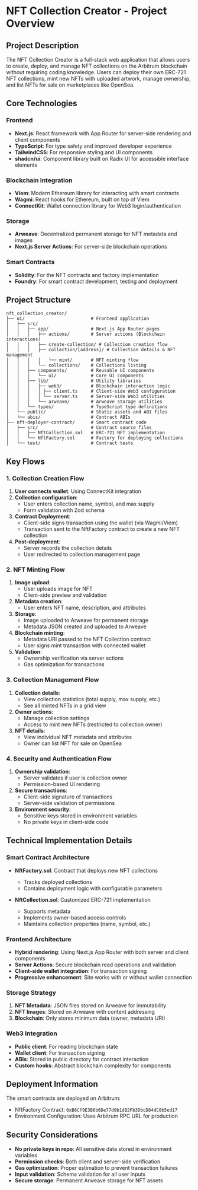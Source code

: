 # NFT Collection Creator - Project Overview

## Project Description

The NFT Collection Creator is a full-stack web application that allows users to create, deploy, and manage NFT collections on the Arbitrum blockchain without requiring coding knowledge. Users can deploy their own ERC-721 NFT collections, mint new NFTs with uploaded artwork, manage ownership, and list NFTs for sale on marketplaces like OpenSea.

## Core Technologies

### Frontend

- **Next.js**: React framework with App Router for server-side rendering and client components
- **TypeScript**: For type safety and improved developer experience
- **TailwindCSS**: For responsive styling and UI components
- **shadcn/ui**: Component library built on Radix UI for accessible interface elements

### Blockchain Integration

- **Viem**: Modern Ethereum library for interacting with smart contracts
- **Wagmi**: React hooks for Ethereum, built on top of Viem
- **ConnectKit**: Wallet connection library for Web3 login/authentication

### Storage

- **Arweave**: Decentralized permanent storage for NFT metadata and images
- **Next.js Server Actions**: For server-side blockchain operations

### Smart Contracts

- **Solidity**: For the NFT contracts and factory implementation
- **Foundry**: For smart contract development, testing and deployment

## Project Structure

```
nft_collection_creator/
├── ui/                         # Frontend application
│   ├── src/
│   │   ├── app/                # Next.js App Router pages
│   │   │   ├── actions/        # Server actions (Blockchain interactions)
│   │   │   ├── create-collection/ # Collection creation flow
│   │   │   ├── collection/[address]/ # Collection details & NFT management
│   │   │   │   └── mint/       # NFT minting flow
│   │   │   └── collections/    # Collections listing
│   │   ├── components/         # Reusable UI components
│   │   │   └── ui/             # Core UI components
│   │   ├── lib/                # Utility libraries
│   │   │   ├── web3/           # Blockchain interaction logic
│   │   │   │ ├── client.ts     # Client-side Web3 configuration
│   │   │   │ └── server.ts     # Server-side Web3 utilities
│   │   │   └── arweave/        # Arweave storage utilities
│   │   └── types/              # TypeScript type definitions
│   └── public/                 # Static assets and ABI files
│   └── abis/                   # Contract ABIs
├── nft-deployer-contract/      # Smart contract code
│   ├── src/                    # Contract source files
│   │   ├── NftCollection.sol   # ERC-721 NFT implementation
│   │   └── NftFactory.sol      # Factory for deploying collections
│   └── test/                   # Contract tests
```

## Key Flows

### 1. Collection Creation Flow

1. **User connects wallet**: Using ConnectKit integration
2. **Collection configuration**:
   - User enters collection name, symbol, and max supply
   - Form validation with Zod schema
3. **Contract Deployment**:
   - Client-side signs transaction using the wallet (via Wagmi/Viem)
   - Transaction sent to the NftFactory contract to create a new NFT collection
4. **Post-deployment**:
   - Server records the collection details
   - User redirected to collection management page

### 2. NFT Minting Flow

1. **Image upload**:
   - User uploads image for NFT
   - Client-side preview and validation
2. **Metadata creation**:
   - User enters NFT name, description, and attributes
3. **Storage**:
   - Image uploaded to Arweave for permanent storage
   - Metadata JSON created and uploaded to Arweave
4. **Blockchain minting**:
   - Metadata URI passed to the NFT Collection contract
   - User signs mint transaction with connected wallet
5. **Validation**:
   - Ownership verification via server actions
   - Gas optimization for transactions

### 3. Collection Management Flow

1. **Collection details**:
   - View collection statistics (total supply, max supply, etc.)
   - See all minted NFTs in a grid view
2. **Owner actions**:
   - Manage collection settings
   - Access to mint new NFTs (restricted to collection owner)
3. **NFT details**:
   - View individual NFT metadata and attributes
   - Owner can list NFT for sale on OpenSea

### 4. Security and Authentication Flow

1. **Ownership validation**:
   - Server validates if user is collection owner
   - Permission-based UI rendering
2. **Secure transactions**:
   - Client-side signature of transactions
   - Server-side validation of permissions
3. **Environment security**:
   - Sensitive keys stored in environment variables
   - No private keys in client-side code

## Technical Implementation Details

### Smart Contract Architecture

- **NftFactory.sol**: Contract that deploys new NFT collections

  - Tracks deployed collections
  - Contains deployment logic with configurable parameters

- **NftCollection.sol**: Customized ERC-721 implementation
  - Supports metadata
  - Implements owner-based access controls
  - Maintains collection properties (name, symbol, etc.)

### Frontend Architecture

- **Hybrid rendering**: Using Next.js App Router with both server and client components
- **Server Actions**: Secure blockchain read operations and validation
- **Client-side wallet integration**: For transaction signing
- **Progressive enhancement**: Site works with or without wallet connection

### Storage Strategy

1. **NFT Metadata**: JSON files stored on Arweave for immutability
2. **NFT Images**: Stored on Arweave with content addressing
3. **Blockchain**: Only stores minimum data (owner, metadata URI)

### Web3 Integration

- **Public client**: For reading blockchain state
- **Wallet client**: For transaction signing
- **ABIs**: Stored in public directory for contract interaction
- **Custom hooks**: Abstract blockchain complexity for components

## Deployment Information

The smart contracts are deployed on Arbitrum:

- NftFactory Contract: `0xB6Cf9E3B6b6De77d9b1dB2Fb3DbcD84dC0b5ed17`
- Environment Configuration: Uses Arbitrum RPC URL for production

## Security Considerations

- **No private keys in repo**: All sensitive data stored in environment variables
- **Permission checks**: Both client and server-side verification
- **Gas optimization**: Proper estimation to prevent transaction failures
- **Input validation**: Schema validation for all user inputs
- **Secure storage**: Permanent Arweave storage for NFT assets
